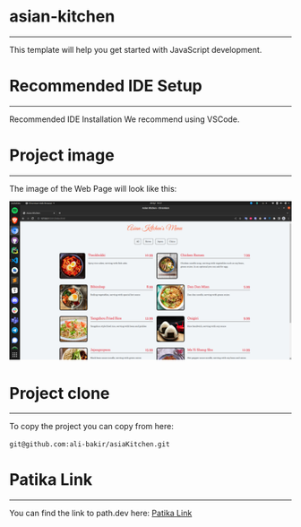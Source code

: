 # asian-kitchen
---

This template will help you get started with JavaScript development.

# Recommended IDE Setup
---

Recommended IDE Installation
We recommend using VSCode.

# Project image
---

The image of the Web Page will look like this:

![Asian Kitchen](img/Asian-Kitchen.png)

# Project clone
---

To copy the project you can copy from here:

`git@github.com:ali-bakir/asiaKitchen.git`

# Patika Link
---

You can find the link to path.dev here:
[Patika Link](https://app.patika.dev/alibakr)

